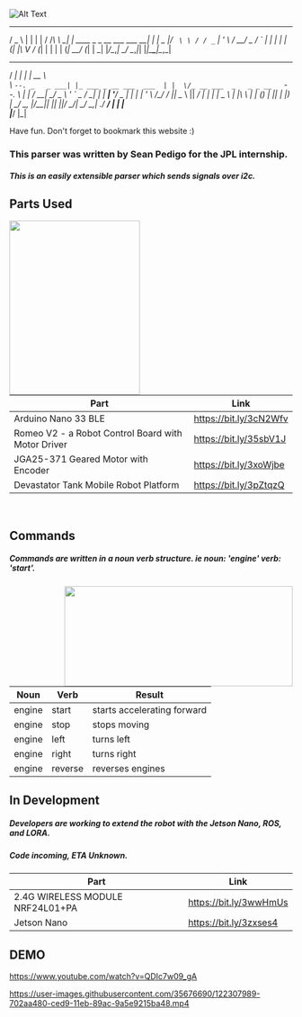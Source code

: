 ![Alt Text](https://i.imgur.com/nLAwD98.png)

  ___      _                               _ 
 / _ \    | |                             | |
/ /_\ \ __| |_   ____ _ _ __   ___ ___  __| |
|  _  |/ _` \ \ / / _` | '_ \ / __/ _ \/ _` |
| | | | (_| |\ V / (_| | | | | (_|  __/ (_| |
\_| |_/\__,_| \_/ \__,_|_| |_|\___\___|\__,_|
                                             
                                             
 _____           _                       _____                       
/  ___|         | |                     |  __ \                      
\ `--. _   _ ___| |_ ___ _ __ ___  ___  | |  \/_ __ ___  _   _ _ __  
 `--. \ | | / __| __/ _ \ '_ ` _ \/ __| | | __| '__/ _ \| | | | '_ \ 
/\__/ / |_| \__ \ ||  __/ | | | | \__ \ | |_\ \ | | (_) | |_| | |_) |
\____/ \__, |___/\__\___|_| |_| |_|___/  \____/_|  \___/ \__,_| .__/ 
        __/ |                                                 | |    
       |___/                                                  |_|    

Have fun. Don't forget to bookmark this website :)

### This parser was written by Sean Pedigo for the JPL internship.  
##### This is an easily extensible parser which sends signals over i2c.  
  
## Parts Used  

<img align="left" width="232" height="310" src="https://i.imgur.com/iFnLEYq.jpg">

<br/>
<br/>
<br/>

Part | Link
------------ | -------------
Arduino Nano 33 BLE | https://bit.ly/3cN2Wfv  
Romeo V2 - a Robot Control Board with Motor Driver | https://bit.ly/35sbV1J  
JGA25-371 Geared Motor with Encoder | https://bit.ly/3xoWjbe  
Devastator Tank Mobile Robot Platform | https://bit.ly/3pZtqzQ
  
<br/>
  
## Commands 
##### Commands are written in a noun verb structure. ie noun: 'engine' verb: 'start'.

<img align="right" height="178" width="406" src="https://i.imgur.com/ImjASxp.png">

Noun | Verb | Result
------------ | ------------- | -------------
engine | start | starts accelerating forward  
engine | stop | stops moving  
engine | left | turns left  
engine | right | turns right  
engine | reverse | reverses engines  

## In Development
##### Developers are working to extend the robot with the Jetson Nano, ROS, and LORA.
##### Code incoming, ETA Unknown.

Part | Link
------------ | -------------
2.4G WIRELESS MODULE NRF24L01+PA | https://bit.ly/3wwHmUs  
Jetson Nano | https://bit.ly/3zxses4  

## DEMO
https://www.youtube.com/watch?v=QDIc7w09_gA


https://user-images.githubusercontent.com/35676690/122307989-702aa480-ced9-11eb-89ac-9a5e9215ba48.mp4
